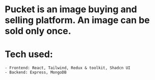 # Pucket is an image buying and selling platform. An image can be sold only once.

# Tech used:

    - Frontend: React, Tailwind, Redux & toolkit, Shadcn UI
    - Backend: Express, MongoDB
